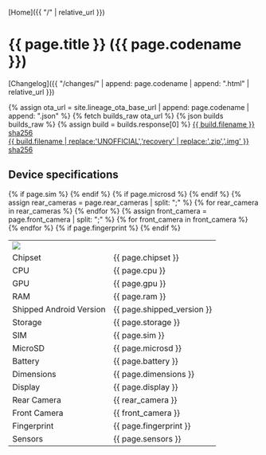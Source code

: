 [Home]({{ "/" | relative_url }})

# {{ page.title }} ({{ page.codename }})

[Changelog]({{ "/changes/" | append: page.codename | append: ".html" | relative_url }})

{% assign ota_url = site.lineage_ota_base_url | append: page.codename | append: ".json" %}
{% fetch builds_raw ota_url %}
{% json builds builds_raw %}
{% assign build = builds.response[0] %}
<a href="{{ build.url }}">{{ build.filename }}</a>
<br>
<a href="{{ build.url }}.sha256">sha256</a>
<br>
<a href="{{ build.url | replace:'UNOFFICIAL','recovery' | replace:'.zip','.img' }}">{{ build.filename | replace:'UNOFFICIAL','recovery' | replace:'.zip','.img' }}</a>
<br>
<a href="{{ build.url | replace:'UNOFFICIAL','recovery' | replace:'.zip','.img' }}.sha256">sha256</a>

## Device specifications

<table>
    <tbody>
        <tr>
            <td align="left" colspan="2"><img src="{{ "/images/" | append: page.codename | append: ".png" | relative_url}}" style="max-height: 500px"></td>
        </tr>
        <tr>
            <td align="left">Chipset</td>
            <td align="left">{{ page.chipset }}</td>
        </tr>
        <tr>
            <td align="left">CPU</td>
            <td align="left">{{ page.cpu }}</td>
        </tr>
        <tr>
            <td align="left">GPU</td>
            <td align="left">{{ page.gpu }}</td>
        </tr>
        <tr>
            <td align="left">RAM</td>
            <td align="left">{{ page.ram }}</td>
        </tr>
        <tr>
            <td align="left">Shipped Android Version</td>
            <td align="left">{{ page.shipped_version }}</td>
        </tr>
        <tr>
            <td align="left">Storage</td>
            <td align="left">{{ page.storage }}</td>
        </tr>
{% if page.sim %}
        <tr>
            <td align="left">SIM</td>
            <td align="left">{{ page.sim }}</td>
        </tr>
{% endif %}
{% if page.microsd %}
        <tr>
            <td align="left">MicroSD</td>
            <td align="left">{{ page.microsd }}</td>
        </tr>
{% endif %}
        <tr>
            <td align="left">Battery</td>
            <td align="left">{{ page.battery }}</td>
        </tr>
        <tr>
            <td align="left">Dimensions</td>
            <td align="left">{{ page.dimensions }}</td>
        </tr>
        <tr>
            <td align="left">Display</td>
            <td align="left">{{ page.display }}</td>
        </tr>
{% assign rear_cameras = page.rear_cameras | split: ";" %}
{% for rear_camera in rear_cameras %}
        <tr>
            <td align="left">Rear Camera</td>
            <td align="left">{{ rear_camera }}</td>
        </tr>
{% endfor %}
{% assign front_camera = page.front_camera | split: ";" %}
{% for front_camera in front_camera %}
        <tr>
            <td align="left">Front Camera</td>
            <td align="left">{{ front_camera }}</td>
        </tr>
{% endfor %}
{% if page.fingerprint %}
        <tr>
            <td align="left">Fingerprint</td>
            <td align="left">{{ page.fingerprint }}</td>
        </tr>
{% endif %}
        <tr>
            <td align="left">Sensors</td>
            <td align="left">{{ page.sensors }}</td>
        </tr>
    </tbody>
</table>
